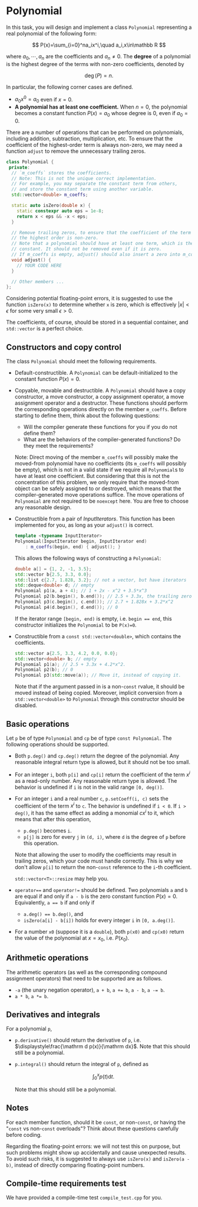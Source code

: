 # Polynomial

In this task, you will design and implement a class `Polynomial` representing a real polynomial of the following form:

$$
P(x)=\sum_{i=0}^na_ix^i,\quad a_i,x\in\mathbb R
$$

where $a_0,\cdots,a_n$ are the coefficients and $a_n\neq 0$. The **degree** of a polynomial is the highest degree of the terms with non-zero coefficients, denoted by

$$
\deg(P)=n.
$$

In particular, the following corner cases are defined.

- $a_0x^0=a_0$ even if $x=0$.
- **A polynomial has at least one coefficient.** When $n=0$, the polynomial becomes a constant function $P(x)=a_0$ whose degree is $0$, even if $a_0=0$.

There are a number of operations that can be performed on polynomials, including addition, subtraction, multiplication, etc. To ensure that the coefficient of the highest-order term is always non-zero, we may need a function `adjust` to remove the unnecessary trailing zeros.

```cpp
class Polynomial {
 private:
  // `m_coeffs` stores the coefficients.
  // Note: This is not the unique correct implementation.
  // For example, you may separate the constant term from others,
  // and store the constant term using another variable.
  std::vector<double> m_coeffs;

  static auto isZero(double x) {
    static constexpr auto eps = 1e-8;
    return x < eps && -x < eps;
  }

  // Remove trailing zeros, to ensure that the coefficient of the term with
  // the highest order is non-zero.
  // Note that a polynomial should have at least one term, which is the
  // constant. It should not be removed even if it is zero.
  // If m_coeffs is empty, adjust() should also insert a zero into m_coeffs.
  void adjust() {
    // YOUR CODE HERE
  }

  // Other members ...
};
```

Considering potential floating-point errors, it is suggested to use the function `isZero(x)` to determine whether `x` is zero, which is effectively $|x|<\epsilon$ for some very small $\epsilon>0$.

The coefficients, of course, should be stored in a sequential container, and `std::vector` is a perfect choice.

## Constructors and copy control

The class `Polynomial` should meet the following requirements.

- Default-constructible. A `Polynomial` can be default-initialized to the constant function $P(x)=0$.
- Copyable, movable and destructible. A `Polynomial` should have a copy constructor, a move constructor, a copy assignment operator, a move assignment operator and a destructor. These functions should perform the corresponding operations directly on the member `m_coeffs`. Before starting to define them, think about the following questions: 
  - Will the compiler generate these functions for you if you do not define them?
  - What are the behaviors of the compiler-generated functions? Do they meet the requirements?

  Note: Direct moving of the member `m_coeffs` will possibly make the moved-from polynomial have no coefficients (its `m_coeffs` will possibly be empty), which is not in a valid state if we require all `Polynomial`s to have at least one coefficient. But considering that this is not the concentration of this problem, we only require that the moved-from object can be safely assigned to or destroyed, which means that the compiler-generated move operations suffice. The move operations of `Polynomial` are not required to be `noexcept` here. You are free to choose any reasonable design.

- Constructible from a pair of *InputIterators*. This function has been implemented for you, as long as your `adjust()` is correct.
  
  ```cpp
  template <typename InputIterator>
  Polynomial(InputIterator begin, InputIterator end)
      : m_coeffs(begin, end) { adjust(); }
  ```
  
  This allows the following ways of constructing a `Polynomial`:

  ```cpp
  double a[] = {1, 2, -1, 3.5};
  std::vector b{2.5, 3.3, 0.0};
  std::list c{2.7, 1.828, 3.2}; // not a vector, but have iterators
  std::deque<double> d; // empty
  Polynomial p1(a, a + 4); // 1 + 2x - x^2 + 3.5*x^3
  Polynomial p2(b.begin(), b.end()); // 2.5 + 3.3x, the trailing zero removed
  Polynomial p3(c.begin(), c.end()); // 2.7 + 1.828x + 3.2*x^2
  Polynomial p4(d.begin(), d.end()); // 0
  ```

  If the iterator range `[begin, end)` is empty, i.e. `begin == end`, this constructor initializes the `Polynomial` to be `P(x)=0`.

- Constructible from a `const std::vector<double>`, which contains the coefficients.
  
  ```cpp
  std::vector a{2.5, 3.3, 4.2, 0.0, 0.0};
  std::vector<double> b; // empty
  Polynomial p1(a); // 2.5 + 3.3x + 4.2*x^2.
  Polynomial p2(b); // 0
  Polynomial p3(std::move(a)); // Move it, instead of copying it.
  ```

  Note that if the argument passed in is a non-`const` rvalue, it should be moved instead of being copied. Moreover, implicit conversion from a `std::vector<double>` to `Polynomial` through this constructor should be disabled.

## Basic operations

Let `p` be of type `Polynomial` and `cp` be of type `const Polynomial`. The following operations should be supported.

- Both `p.deg()` and `cp.deg()` return the degree of the polynomial. Any reasonable integral return type is allowed, but it should not be too small.
- For an integer `i`, both `p[i]` and `cp[i]` return the coefficient of the term $x^i$ as a read-only number. Any reasonable return type is allowed. The behavior is undefined if `i` is not in the valid range `[0, deg()]`.
- For an integer `i` and a real number `c`, `p.setCoeff(i, c)` sets the coefficient of the term $x^i$ to `c`. The behavior is undefined if `i < 0`. If `i > deg()`, it has the same effect as adding a monomial $cx^i$ to it, which means that after this operation,
  - `p.deg()` becomes `i`.
  - `p[j]` is zero for every `j` in `(d, i)`, where `d` is the degree of `p` before this operation.
  
  Note that allowing the user to modify the coefficients may result in trailing zeros, which your code must handle correctly. This is why we don't allow `p[i]` to return the non-`const` reference to the `i`-th coefficient.

  `std::vector<T>::resize` may help you.
- `operator==` and `operator!=` should be defined. Two polynomials `a` and `b` are equal if and only if `a - b` is the zero constant function $P(x)=0$. Equivalently, `a == b` if and only if
  - `a.deg() == b.deg()`, and
  - `isZero(a[i] - b[i])` holds for every integer `i` in `[0, a.deg()]`.
- For a number `x0` (suppose it is a `double`), both `p(x0)` and `cp(x0)` return the value of the polynomial at $x=x_0$, i.e. $P\left(x_0\right)$.

## Arithmetic operations

The arithmetic operators (as well as the corresponding compound assignment operators) that need to be supported are as follows.

- `-a` (the unary negation operator), `a + b`, `a += b`, `a - b`, `a -= b`.
- `a * b`, `a *= b`.

## Derivatives and integrals

For a polynomial `p`,
- `p.derivative()` should return the derivative of `p`, i.e. $\displaystyle\frac{\mathrm d p(x)}{\mathrm dx}$. Note that this should still be a polynomial.
- `p.integral()` should return the integral of `p`, defined as
  
  $$
  \int_0^xp(t)\mathrm dt.
  $$
  
  Note that this should still be a polynomial.

## Notes

For each member function, should it be `const`, or non-`const`, or having the "`const` vs non-`const` overloads"? Think about these questions carefully before coding.

Regarding the floating-point errors: we will not test this on purpose, but such problems might show up accidentally and cause unexpected results. To avoid such risks, it is suggested to always use `isZero(x)` and `isZero(a - b)`, instead of directly comparing floating-point numbers.

## Compile-time requirements test

We have provided a compile-time test `compile_test.cpp` for you.